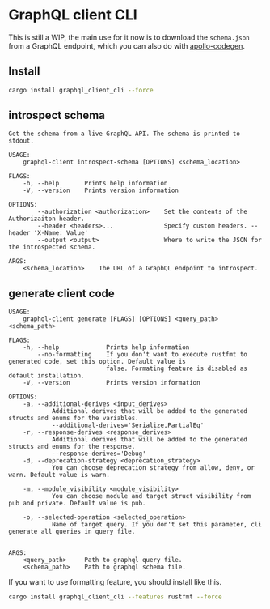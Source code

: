 # GraphQL client CLI

This is still a WIP, the main use for it now is to download the `schema.json` from a GraphQL endpoint, which you can also do with [apollo-codegen](https://github.com/apollographql/apollo-cli).

## Install

```bash
cargo install graphql_client_cli --force
```

## introspect schema

```
Get the schema from a live GraphQL API. The schema is printed to stdout.

USAGE:
    graphql-client introspect-schema [OPTIONS] <schema_location>

FLAGS:
    -h, --help       Prints help information
    -V, --version    Prints version information

OPTIONS:
        --authorization <authorization>    Set the contents of the Authorizaiton header.
        --header <headers>...              Specify custom headers. --header 'X-Name: Value'
        --output <output>                  Where to write the JSON for the introspected schema.

ARGS:
    <schema_location>    The URL of a GraphQL endpoint to introspect.
```

## generate client code

```
USAGE:
    graphql-client generate [FLAGS] [OPTIONS] <query_path> <schema_path>

FLAGS:
    -h, --help             Prints help information
        --no-formatting    If you don't want to execute rustfmt to generated code, set this option. Default value is
                           false. Formating feature is disabled as default installation.
    -V, --version          Prints version information

OPTIONS:
    -a, --additional-derives <input_derives>
            Additional derives that will be added to the generated structs and enums for the variables.
            --additional-derives='Serialize,PartialEq'
    -r, --response-derives <response_derives>
            Additional derives that will be added to the generated structs and enums for the response.
            --response-derives='Debug'
    -d, --deprecation-strategy <deprecation_strategy>
            You can choose deprecation strategy from allow, deny, or warn. Default value is warn.

    -m, --module_visibility <module_visibility>
            You can choose module and target struct visibility from pub and private. Default value is pub.

    -o, --selected-operation <selected_operation>
            Name of target query. If you don't set this parameter, cli generate all queries in query file.


ARGS:
    <query_path>     Path to graphql query file.
    <schema_path>    Path to graphql schema file.
```

If you want to use formatting feature, you should install like this.

```bash
cargo install graphql_client_cli --features rustfmt --force
```
